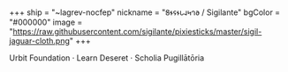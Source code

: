 +++
ship = "~lagrev-nocfep"
nickname = "𐐝𐐮𐐾𐐮𐑊𐐰𐑌𐐻𐐨 / Sigilante"
bgColor = "#000000"
image = "https://raw.githubusercontent.com/sigilante/pixiesticks/master/sigil-jaguar-cloth.png"
+++

Urbit Foundation · Learn Deseret · Scholia Pugillātōria

